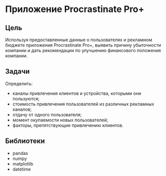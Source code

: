 # Приложение Procrastinate Pro+
## Цель
Используя предоставленные данные о пользователях и рекламном бюджете приложения Procrastinate Pro+, выявить причину убыточности компании и дать рекомендации по улучшению финансового положения компании.
## Задачи
Определить:
* каналы привлечения клиентов и устройства, которыми они пользуются;
* стоимость привлечения пользователей из различных рекламных каналов;
* отдачу от одного пользователя;
* момент окупаемости новых пользователей;
* факторы, препятствующие привлечению клиентов.
## Библиотеки
* pandas
* numpy
* matplotlib
* datetime